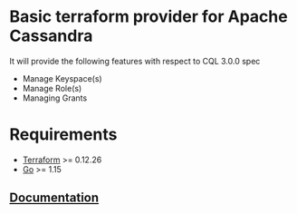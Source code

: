 # Basic terraform provider for Apache Cassandra

It will provide the following features with respect to CQL 3.0.0 spec
- Manage Keyspace(s)
- Manage Role(s)
- Managing Grants

# Requirements

-	[Terraform](https://www.terraform.io/downloads.html) >= 0.12.26
-	[Go](https://golang.org/doc/install) >= 1.15

## [Documentation](docs/index.md)
